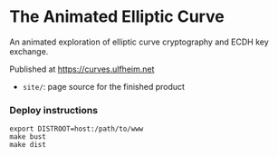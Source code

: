 # The Animated Elliptic Curve

An animated exploration of elliptic curve cryptography and ECDH key exchange.

Published at https://curves.ulfheim.net

- `site/`: page source for the finished product

### Deploy instructions


```
export DISTROOT=host:/path/to/www
make bust
make dist
```
